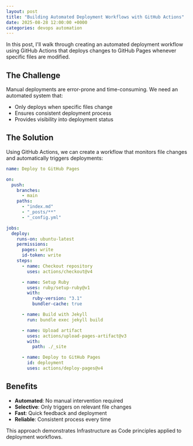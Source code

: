 ```yaml
---
layout: post
title: "Building Automated Deployment Workflows with GitHub Actions"
date: 2025-08-28 12:00:00 +0000
categories: devops automation
---
```


In this post, I'll walk through creating an automated deployment workflow using GitHub Actions that deploys changes to GitHub Pages whenever specific files are modified.

## The Challenge

Manual deployments are error-prone and time-consuming. We need an automated system that:

- Only deploys when specific files change
- Ensures consistent deployment process
- Provides visibility into deployment status

## The Solution

Using GitHub Actions, we can create a workflow that monitors file changes and automatically triggers deployments:

```yaml
name: Deploy to GitHub Pages

on:
  push:
    branches:
      - main
    paths:
      - "index.md"
      - "_posts/**"
      - "_config.yml"

jobs:
  deploy:
    runs-on: ubuntu-latest
    permissions:
      pages: write
      id-token: write
    steps:
      - name: Checkout repository
        uses: actions/checkout@v4

      - name: Setup Ruby
        uses: ruby/setup-ruby@v1
        with:
          ruby-version: "3.1"
          bundler-cache: true

      - name: Build with Jekyll
        run: bundle exec jekyll build

      - name: Upload artifact
        uses: actions/upload-pages-artifact@v3
        with:
          path: ./_site

      - name: Deploy to GitHub Pages
        id: deployment
        uses: actions/deploy-pages@v4
```

## Benefits

- **Automated**: No manual intervention required
- **Selective**: Only triggers on relevant file changes
- **Fast**: Quick feedback and deployment
- **Reliable**: Consistent process every time

This approach demonstrates Infrastructure as Code principles applied to deployment workflows.
